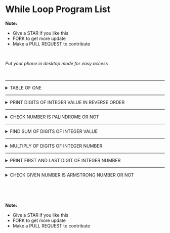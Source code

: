 # While Loop Program List

**Note:**
 - Give a STAR if you like this 
 - FORK to get more update
 - Make a PULL REQUEST to contribute

<br>

*Put your phone in desktop mode for easy access*

<br>


 <hr>

 <details><summary>TABLE OF ONE</summary>

    ```

    #include <iostream>
    using namespace std;
    int main()
        {
            int i=1;
            while(i<=10)
            {
                cout<<i<<"\n";
                i++;
            }
        }


        /*
        ### Output ###
        1
        2
        3
        4
        5
        6
        7
        8
        9
        10
        */

    ```

<img>


 </details>



 <hr>

 <details><summary>PRINT DIGITS OF INTEGER VALUE IN REVERSE ORDER</summary>

    ```

    #include <iostream>
    using namespace std;
    int main()
        {
            int no,b;
            cout<<"Enter any number\n";
            cin>>no;
            cout<<"Revere is given below\n";
            while(no!=0)
            {
                b=no%10;
                cout<<b;
                no=no/10;
            }
        }


        /*
        ### Output ###
        Enter any number
        589
        Revere is given below
        985
        */

    ```

<img>


 </details>



 <hr>

 <details><summary>CHECK NUMBER IS PALINDROME OR NOT</summary>

    ```

    #include <iostream>
    using namespace std;
    int main()
        {
            int no,b,rev=0,cpy;
            cout<<"Enter any number\n";
            cin>>no;
            cpy=no;
            while(no!=0)
            {
                b=no%10;
                rev=rev*10+b;
                no=no/10;
            }
            if(rev==cpy)
            cout<<"Palindrome";
            else
            cout<<"Not Palindrome";
        }


        /*
        ### Output ###
        Enter any number
        5885
        Palindrome
        */

    ```

<img>


 </details>


 <hr>

 <details><summary>FIND SUM OF DIGITS OF INTEGER VALUE</summary>

    ```

    #include <iostream>
    using namespace std;
    int main()
        {
            int no,b,sum=0;
            cout<<"Enter any number\n";
            cin>>no;
           while(no!=0)
            {
                b=no%10;
                sum=sum+b;
                no=no/10;
            }
            cout<<"Total sum of digits="<<sum;
        }


          /*
        ### Output ###
        Enter any number
        785
        Total sum of digits=20
        */

    ```

<img>


 </details>



 <hr>

 <details><summary>MULTIPLY OF DIGITS OF INTEGER NUMBER</summary>

    ```

    #include <iostream>
    using namespace std;
    int main()
        {
            int no,b,m=1;
            cout<<"Enter any number\n";
            cin>>no;
            while(no!=0)
            {
                b=no%10;
                m=m*b;
                no=no/10;
            }
            cout<<"Total multiply of digits="<<m;
        }


          /*
        ### Output ###
        Enter any number
        325
        Total multiply of digits=30
        */

    ```

<img>


 </details>




 <hr>

 <details><summary>PRINT FIRST AND LAST DIGIT OF INTEGER NUMBER</summary>

    ```

    #include <iostream>
    using namespace std;
    int main()
        {
            int no,b,last;
            cout<<"Enter any number\n";
            cin>>no;
           last=no%10;
           while(no!=0)
            {
                b=no%10;
                no=no/10;
            }
            cout<<"First digit="<<b<<" and last digit="<<last;
        }


          /*
        ### Output ###
        Enter any number
        4859
        First digit=4 anda last digit=9
        */

    ```

<img>


 </details>




 <hr>

 <details><summary>CHECK GIVEN NUMBER IS ARMSTRONG NUMBER OR NOT</summary>

    ```

    #include <iostream>
    using namespace std;
    int main()
        {
            int no,b,sum=0,copy;
            cout<<"Enter any number\n";
            cin>>no;
            copy=no;
            while(no!=0)
            {
                b=no%10;
                sum=sum+(b*b*b);
                no=no/10;
            }
            if(copy==sum)
            cout<<"Number is Armstrong";
            else
            cout<<"Number is not Armstrong";
        }


          /*
        ### Output ###
        Enter any number 
        153
        Number is Armstrong
        */

    ```

<img>


 </details>


<br><br><br>


**Note:**
 - Give a STAR if you like this 
 - FORK to get more update
 - Make a PULL REQUEST to contribute







